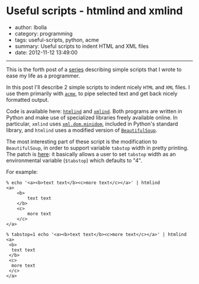 # Useful scripts - htmlind and xmlind

- author: lbolla
- category: programming
- tags: useful-scripts, python, acme
- summary: Useful scripts to indent HTML and XML files
- date: 2012-11-12 13:49:00

----------------

This is the forth post of a [series][1] describing simple scripts that
I wrote to ease my life as a programmer.

In this post I'll describe 2 simple scripts to indent nicely `HTML`
and `XML` files. I use them primarily with [`acme`][2], to pipe
selected text and get back nicely formatted output.

Code is available here: [`htmlind`][3] and [`xmlind`][4]. Both programs are written in Python and make use of specialized libraries freely available online. In particular, `xmlind` uses [`xml.dom.minidom`][6], included in Python's standard library, and `htmlind` uses a modified version of [`BeautifulSoup`][5].

The most interesting part of these script is the modification to `BeautifulSoup`, in order to support variable `tabstop` width in pretty printing. The patch is [here][7]: it basically allows a user to set `tabstop` width as an environmental variable (`$tabstop`) which defaults to "4".

For example:

    % echo '<a><b>text text</b><c>more text</c></a>' | htmlind
    <a>
        <b>
            text text
        </b>
        <c>
            more text
        </c>
    </a>

    % tabstop=1 echo '<a><b>text text</b><c>more text</c></a>' | htmlind
    <a>
     <b>
      text text
     </b>
     <c>
      more text
     </c>
    </a>

   [1]: /blog/tag/#useful-scripts
   [2]: http://acme.cat-v.org/
   [3]: https://github.com/lbolla/cmd/blob/master/htmlind
   [4]: https://github.com/lbolla/cmd/blob/master/xmlind
   [5]: https://github.com/lbolla/cmd/blob/master/pylib/BeautifulSoup.py
   [6]: http://docs.python.org/2/library/xml.dom.minidom.html
   [7]: https://github.com/lbolla/cmd/commit/0079356bab483b5739748e170f4c6bedef0e5b84